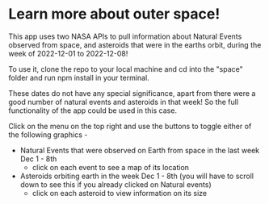 # Learn more about outer space!

This app uses two NASA APIs to pull information about Natural Events observed from space, and asteroids
that were in the earths orbit, during the week of 2022-12-01 to 2022-12-08! 

To use it, clone the repo to your local machine and cd into the "space" folder and run npm install in your terminal. 

These dates do not have any special significance, apart from there were a good number of natural events and 
asteroids in that week! So the full functionality of the app could be used in this case. 

Click on the menu on the top right and use the buttons to toggle either of the following graphics -

- Natural Events that were observed on Earth from space in the last week Dec 1 - 8th
     - click on each event to see a map of its location
- Asteroids orbiting earth in the week Dec 1 - 8th (you will have to scroll down to see this if you
already clicked on Natural events)
    - click on each asteroid to view information on its size